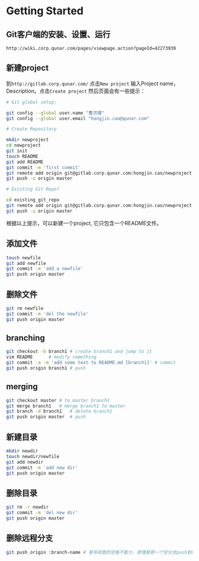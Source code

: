 # Getting Started

## Git客户端的安装、设置、运行 
`http://wiki.corp.qunar.com/pages/viewpage.action?pageId=42273939`

## 新建project
到`http://gitlab.corp.qunar.com/` 点击`New project`
输入Project name，Description。点击`Create project`
然后页面会有一些提示：

```sh
# Git global setup:

git config --global user.name "曹洪瑾"
git config --global user.email "hongjin.cao@qunar.com"

# Create Repository

mkdir newproject
cd newproject
git init
touch README
git add README
git commit -m 'first commit'
git remote add origin git@gitlab.corp.qunar.com:hongjin.cao/newproject.git
git push -u origin master

# Existing Git Repo?

cd existing_git_repo
git remote add origin git@gitlab.corp.qunar.com:hongjin.cao/newproject.git
git push -u origin master

```
根据以上提示，可以新建一个project, 它只包含一个README文件。

## 添加文件

```sh
touch newfile
git add newfile 
git commit -m 'add a newfile'
git push origin master

```

## 删除文件

```sh
git rm newfile 
git commit -m 'del the newfile'
git push origin master
```

## branching

```sh
git checkout -b branch1 # create branch1 and jump to it 
vim README		# modify something
git commit -a -m 'add some text to README.md [branch1]' # commit
git push origin branch1 # push
```

## merging

```sh
git checkout master	# to master branch1
git merge branch1	# merge branch1 to master
git branch -d branch1	# delete branch1
git push origin master	# push 
```
## 新建目录 

```sh
mkdir newdir	
touch newdir/newfile
git add newdir
git commit -m 'add new dir'
git push origin master
```

## 删除目录
```sh
git rm -r newdir
git commit -m 'del new dir'
git push origin master
```

## 删除远程分支
```sh
git push origin :branch-name # 冒号前面的空格不能少，原理是把一个空分支push到server上，相当于删除该分支。
```
